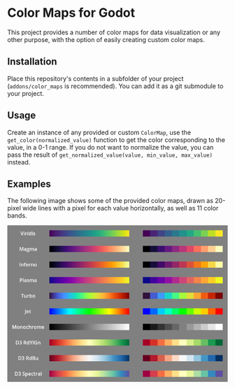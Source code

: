 # Color Maps for Godot

This project provides a number of color maps for data visualization or any other purpose, with the option of easily creating custom color maps.

## Installation

Place this repository's contents in a subfolder of your project (`addons/color_maps` is recommended). You can add it as a git submodule to your project.

## Usage

Create an instance of any provided or custom `ColorMap`, use the `get_color(normalized_value)` function to get the color corresponding to the value, in a 0-1 range. If you do not want to normalize the value, you can pass the result of `get_normalized_value(value, min_value, max_value)` instead.  

## Examples

The following image shows some of the provided color maps, drawn as 20-pixel wide lines with a pixel for each value horizontally, as well as 11 color bands.

![Color Maps](https://github.com/Cykyrios/GodotColorMaps/blob/main/examples/color_maps.png?raw=true)
